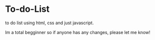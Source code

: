 # To-do-List
to do list using html, css and just javascript.

Im a total begginner so if anyone has any changes, please let me know!
